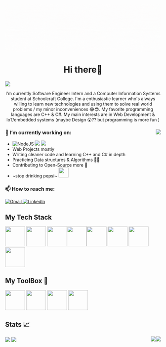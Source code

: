 ![Bannerimage](images/banner.gif)

<h1 align="center"> Hi there👋  </h1> <img src="https://gpvc.arturio.dev/Xlient" align="center">


<p align="center">I'm currently Software Engineer Intern and a Computer Information Systems student at Schoolcraft College. I'm a enthusiastic learner who's always willing to learn new technologies and using them to solve real world problems / my minor inconveniences 😂😎.  My favorite programming languages are C++ & C#. 
  My main interests are in Web Development & IoT/embedded systems (maybe Design 😮?? but programming is more fun )
</p>
  
### 🌱 I’m currently working on: <img src="https://media1.tenor.com/images/62550b92246d0919cc9e7884f7be9817/tenor.gif?itemid=15349911" align="right">
- <img alt="NodeJS" src="https://img.shields.io/badge/node.js%20-%2343853D.svg?&style=for-the-badge&logo=node.js&logoColor=white"/> <img src="https://img.shields.io/badge/JavaScript-F7DF1E?style=for-the-badge&logo=javascript&logoColor=black"> <img src="https://img.shields.io/badge/jQuery-0769AD?style=for-the-badge&logo=jquery&logoColor=white">
- Web Projects mostly
- Writing cleaner code and learning C++ and C# in depth
- Practicing Data structures & Algorithms 🧠🤯
- Contributing to Open-Source more 💌
-  ~stop drinking pepsi~   <img src="https://media.tenor.com/images/6f9652e79f9697ff8426892081a460ae/tenor.gif" width="32" height="32">

### 📫 How to reach me: 
<a href="mailto:lakaleigh.harris@gmail.com"> <img alt="Gmail" src="https://img.shields.io/badge/Gmail-D14836?style=for-the-badge&logo=gmail&logoColor=white" /> </a>
<a href="https://www.linkedin.com/in/la-kaleigh-harris-01/"><img alt="LinkedIn" src="https://img.shields.io/badge/linkedin%20-%230077B5.svg?&style=for-the-badge&logo=linkedin&logoColor=white"/></a>

## My Tech Stack
<img src="https://camo.githubusercontent.com/8d56e87edf99e89bfc457cd62462e0b7aae19e6b197b1df5c542d474d8d76f81/68747470733a2f2f646576656c6f7065722e6665646f726170726f6a6563742e6f72672f7374617469632f6c6f676f2f6373686172702e706e67" width="64" height="64"> <img src="https://upload.wikimedia.org/wikipedia/commons/thumb/1/18/ISO_C%2B%2B_Logo.svg/306px-ISO_C%2B%2B_Logo.svg.png" width="64" height="64"> <img src="https://www.flaticon.com/svg/vstatic/svg/226/226777.svg?token=exp=1617829761~hmac=3d5285a0a2e90499f5f0b7386819fb64"  width="64" height="64"><img src="https://cdn4.iconfinder.com/data/icons/logos-and-brands/512/267_Python_logo-512.png" width="64" height="64"><img src="https://www.flaticon.com/svg/vstatic/svg/888/888859.svg?token=exp=1617829209~hmac=653b85bd56878c3ed5291db19ae664ee" width="64" height="64"> <img src="https://www.flaticon.com/svg/vstatic/svg/888/888847.svg?token=exp=1617829263~hmac=edc26ee2697fe7809e9bc461eae96fb5" width="64" height="64"> <img src="https://www.flaticon.com/svg/vstatic/svg/1348/1348052.svg?token=exp=1617829354~hmac=a752f1fe9a87b0f8281a4951322e358a" width="64" height="64"> <img src="https://image.flaticon.com/icons/png/128/919/919828.png" width="64" height="64">

## My ToolBox 🔧
   <img src="https://www.flaticon.com/svg/vstatic/svg/906/906324.svg?token=exp=1617830145~hmac=c856798a426058fcfe0558f671346260" width="64" height="64"> <img src="https://www.flaticon.com/svg/vstatic/svg/873/873117.svg?token=exp=1617830421~hmac=3d4aae76bbe0f0e6c32c6f86715ccafa" width="64" height="64"> <img src="https://freepngimg.com/download/ubuntu/65755-fedora-icons-private-server-computer-operating-virtual.png" width="64" height="64">
 <img src="https://image.flaticon.com/icons/png/128/888/888882.png" width="64" height="64">
 
## Stats 📈

<img src="https://github-readme-stats.vercel.app/api?username=Xlient&theme=nightowl&show_icons=true" align="center"> <img src="https://github-readme-stats.vercel.app/api/top-langs/?username=Xlient&theme=nightowl&show_icons=true&layout=compact" align="right"><img src="https://github-readme-streak-stats.herokuapp.com/?user=Xlient&theme=nightowl&show_icons=true" align="center"><a href="https://github.com/Xlient/Smart-HomeGarden"><img align="right" src="https://github-readme-stats.vercel.app/api/pin/?username=Xlient&repo=Smart-HomeGarden&theme=nightowl" /></a>

